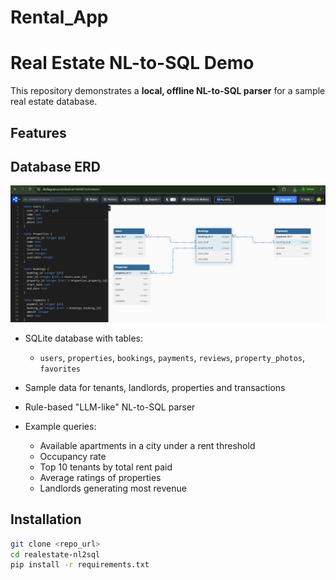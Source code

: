 # Rental_App
# Real Estate NL-to-SQL Demo

This repository demonstrates a **local, offline NL-to-SQL parser** for a sample real estate database.

## Features
## Database ERD

![Real Estate ERD](ERD_RentalApp.png)


- SQLite database with tables:
  - `users`, `properties`, `bookings`, `payments`, `reviews`, `property_photos`, `favorites`
- Sample data for tenants, landlords, properties and transactions
  
- Rule-based "LLM-like" NL-to-SQL parser
  
- Example queries:
  - Available apartments in a city under a rent threshold
  - Occupancy rate
  - Top 10 tenants by total rent paid
  - Average ratings of properties
  - Landlords generating most revenue

## Installation

```bash
git clone <repo_url>
cd realestate-nl2sql
pip install -r requirements.txt
